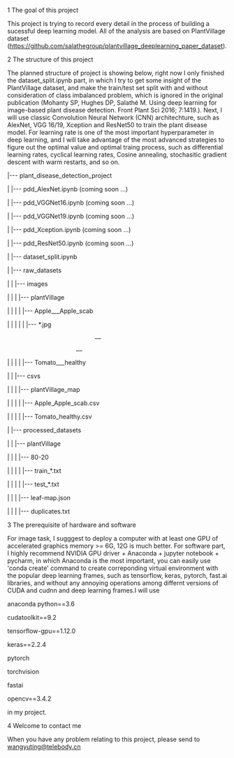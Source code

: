 1  The goal of this project

This project is trying to record every detail in the process of building a sucessful deep learning model. All of the analysis are based on PlantVillage dataset (https://github.com/salathegroup/plantvillage_deeplearning_paper_dataset).

2  The structure of this project

The planned structure of project is showing below, right now I only finished the dataset_split.ipynb part, in which I try to get some insight of the PlantVillage dataset, and make the train/test set split with and without consideration of class imbalanced problem, which is ignored in the original publication (Mohanty SP, Hughes DP, Salathé M. Using deep learning for image-based plant disease detection. Front Plant Sci 2016; 7:1419.). Next, I will use classic Convolution Neural Network (CNN) architechture, such as AlexNet, VGG 16/19, Xception and ResNet50 to train the plant disease model. For learning rate is one of the most important hyperparameter in deep learning, and I will take advantage of the most advanced strategies to figure out the optimal value and optimal traing process, such as differential learning rates, cyclical learning rates, Cosine annealing, stochasitic gradient descent with warm restarts, and so on.

|--- plant_disease_detection_project

|     |--- pdd_AlexNet.ipynb (coming soon ...)

|     |--- pdd_VGGNet16.ipynb (coming soon ...)

|     |--- pdd_VGGNet19.ipynb (coming soon ...)

|     |--- pdd_Xception.ipynb (coming soon ...)

|     |--- pdd_ResNet50.ipynb (coming soon ...)

|     |--- dataset_split.ipynb

|     |--- raw_datasets

|     |    |--- images

|     |    |    |--- plantVillage

|     |    |    |    |--- Apple___Apple_scab

|     |    |    |    |    |--- *.jpg

                                ……

                          ……

|     |    |    |    |--- Tomato___healthy

|     |    |--- csvs

|     |    |    |--- plantVillage_map

|     |    |    |    |--- Apple_Apple_scab.csv

|     |    |    |    |--- Tomato_healthy.csv

|     |--- processed_datasets

|     |    |--- plantVillage

|     |    |    |--- 80-20

|     |    |    |    |--- train_*.txt

|     |    |    |    |--- test_*.txt 

|     |    |    |--- leaf-map.json

|     |    |    |--- duplicates.txt

3  The prerequisite of hardware and software

For image task, I sugggest to deploy a computer with at least one GPU of accelerated graphics memory >= 6G, 12G is much better. For software part, I highly recommend NVIDIA GPU driver + Anaconda + jupyter notebook + pycharm, in which Anaconda is the most important, you can easily use 'conda create' command to create correponding virtual environment with the popular deep learning frames, such as tensorflow, keras, pytorch, fast.ai libraries, and without any annoying operations among differnt versions of CUDA and cudnn and deep learning frames.I will use 

anaconda python==3.6

cudatoolkit==9.2

tensorflow-gpu==1.12.0

keras==2.2.4

pytorch

torchvision

fastai

opencv==3.4.2

in my project.

4  Welcome to contact me

When you have any problem relating to this project, please send to wangyuting@telebody.cn
